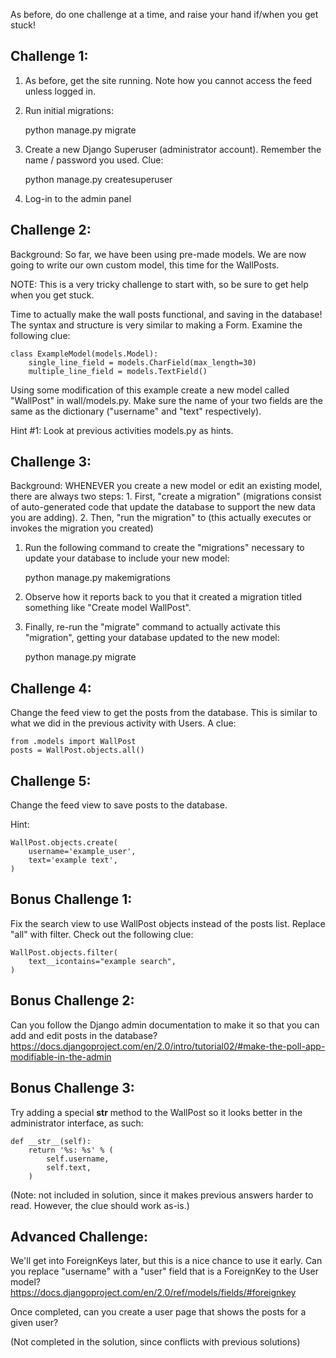 As before, do one challenge at a time, and raise your hand if/when you
get stuck!


Challenge 1:
-------------------

1. As before, get the site running. Note how you cannot access the feed
unless logged in.

2. Run initial migrations:

    python manage.py migrate

3. Create a new Django Superuser (administrator account). Remember the
name / password you used. Clue:

    python manage.py createsuperuser

4. Log-in to the admin panel


Challenge 2:
-------------------

Background: So far, we have been using pre-made models. We are now going
to write our own custom model, this time for the WallPosts.

NOTE: This is a very tricky challenge to start with, so be sure to get
help when you get stuck.

Time to actually make the wall posts functional, and saving in the
database!  The syntax and structure is very similar to making a Form.
Examine the following clue:

    class ExampleModel(models.Model):
        single_line_field = models.CharField(max_length=30)
        multiple_line_field = models.TextField()

Using some modification of this example create a new model called
"WallPost" in wall/models.py.  Make sure the name of your two fields are
the same as the dictionary ("username" and "text" respectively).

Hint #1: Look at previous activities models.py as hints.



Challenge 3:
-------------------

Background: WHENEVER you create a new model or edit an existing model,
there are always two steps: 1. First, "create a migration" (migrations
consist of auto-generated code that update the database to support the
new data you are adding). 2. Then, "run the migration" to (this actually
executes or invokes the migration you created)

1. Run the following command to create the "migrations" necessary to
update your database to include your new model:

    python manage.py makemigrations

2. Observe how it reports back to you that it created a migration titled
something like "Create model WallPost".

3. Finally, re-run the "migrate" command to actually activate this
"migration", getting your database updated to the new model:

    python manage.py migrate



Challenge 4:
-------------------

Change the feed view to get the posts from the database. This is similar
to what we did in the previous activity with Users. A clue:

    from .models import WallPost
    posts = WallPost.objects.all()



Challenge 5:
-------------------

Change the feed view to save posts to the database.

Hint:

    WallPost.objects.create(
        username='example_user',
        text='example text',
    )





Bonus Challenge 1:
-------------------

Fix the search view to use WallPost objects instead of the posts list.
Replace "all" with filter.  Check out the following clue:

    WallPost.objects.filter(
        text__icontains="example search",
    )



Bonus Challenge 2:
-------------------

Can you follow the Django admin documentation to make it so that you can
add and edit posts in the database?
https://docs.djangoproject.com/en/2.0/intro/tutorial02/#make-the-poll-app-modifiable-in-the-admin



Bonus Challenge 3:
-------------------

Try adding a special __str__ method to the WallPost so it looks better
in the administrator interface, as such:

    def __str__(self):
        return '%s: %s' % (
            self.username,
            self.text,
        )

(Note: not included in solution, since it makes previous answers harder to
read. However, the clue should work as-is.)


Advanced Challenge:
-------------------

We'll get into ForeignKeys later, but this is a nice chance to use it
early. Can you replace "username" with a "user" field that is a
ForeignKey to the User model?
https://docs.djangoproject.com/en/2.0/ref/models/fields/#foreignkey

Once completed, can you create a user page that shows the posts for a
given user?


(Not completed in the solution, since conflicts with previous solutions)

